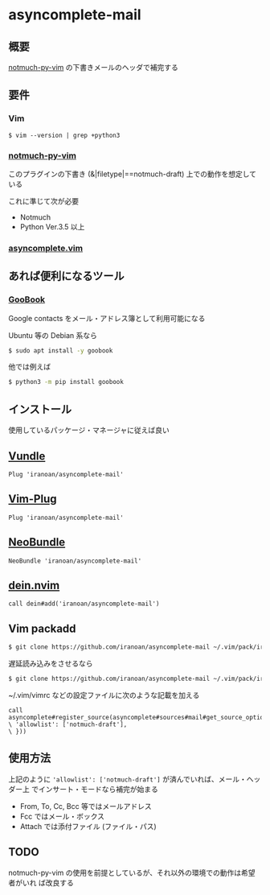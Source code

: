 # asyncomplete-mail

## 概要

[notmuch-py-vim](https://github.com/iranoan/notmuch-py-vim) の下書きメールのヘッダで補完する

## 要件

### Vim

``` vim
$ vim --version | grep +python3
```

### [notmuch-py-vim](https://github.com/iranoan/notmuch-py-vim)

このプラグインの下書き (&|filetype|==notmuch-draft) 上での動作を想定している

これに準じて次が必要

* Notmuch
* Python Ver.3.5 以上

### [asyncomplete.vim](https://github.com/prabirshrestha/asyncomplete.vim)

## あれば便利になるツール

### [GooBook](https://gitlab.com/goobook/goobook)

Google contacts をメール・アドレス簿として利用可能になる

Ubuntu 等の Debian 系なら

``` sh
$ sudo apt install -y goobook
```

他では例えば

``` sh
$ python3 -m pip install goobook
```

## インストール

使用しているパッケージ・マネージャに従えば良い

## [Vundle](https://github.com/gmarik/vundle)

``` vim
Plug 'iranoan/asyncomplete-mail'
```

## [Vim-Plug](https://github.com/junegunn/vim-plug)

``` vim
Plug 'iranoan/asyncomplete-mail'
```

## [NeoBundle](https://github.com/Shougo/neobundle.vim)

``` vim
NeoBundle 'iranoan/asyncomplete-mail'
```

## [dein.nvim](https://github.com/Shougo/dein.vim)

``` vim
call dein#add('iranoan/asyncomplete-mail')
```

## Vim packadd

``` sh
$ git clone https://github.com/iranoan/asyncomplete-mail ~/.vim/pack/iranoan/start/asyncomplete-mail
```

遅延読み込みをさせるなら

``` sh
$ git clone https://github.com/iranoan/asyncomplete-mail ~/.vim/pack/iranoan/opt/asyncomplete-mail
```

\~/.vim/vimrc などの設定ファイルに次のような記載を加える

``` vim
call asyncomplete#register_source(asyncomplete#sources#mail#get_source_options({
\ 'allowlist': ['notmuch-draft'],
\ }))
```

## 使用方法

上記のように `'allowlist': ['notmuch-draft']` が済んでいれば、メール・ヘッダー上
でインサート・モードなら補完が始まる

* From, To, Cc, Bcc 等ではメールアドレス
* Fcc ではメール・ボックス
* Attach では添付ファイル (ファイル・パス)

## TODO

notmuch-py-vim の使用を前提としているが、それ以外の環境での動作は希望者がいれ
ば改良する

